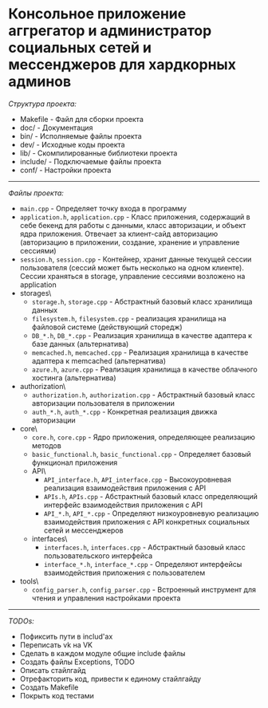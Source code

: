 # Консольное приложение аггрегатор и администратор социальных сетей и мессенджеров для хардкорных админов

*Структура проекта:*

+ Makefile - Файл для сборки проекта
+ doc/ - Документация
+ bin/ - Исполняемые файлы проекта
+ dev/ - Исходные коды проекта
+ lib/ - Скомпилированные библиотеки проекта
+ include/ - Подключаемые файлы проекта
+ conf/ - Настройки проекта

----------------

*Файлы проекта:*

+ `main.cpp` - Определяет точку входа в программу
+ `application.h`, `application.cpp` - Класс приложения, содержащий в себе бекенд для работы с данными,
	класс авторизации, и объект ядра приложения. Отвечает за клиент-сайд авторизацию (авторизацию в
	приложении, создание, хранение и управление сессиями)
+ `session.h`, `session.cpp` - Контейнер, хранит данные текущей сессии пользователя (сессий может быть несколько на одном
	клиенте). Сессии храняться в storage, управление сессиями возложено на application
+ storages\
	* `storage.h`, `storage.cpp` - Абстрактный базовый класс хранилища данных
	* `filesystem.h`, `filesystem.cpp` - реализация хранилища на файловой системе (действующий сторедж)
	* `DB_*.h`, `DB_*.cpp` - Реализация хранилища в качестве адаптера к базе данных (альтернатива)
	* `memcached.h`, `memcached.cpp` - Реализация хранилища в качестве адаптера к memcached (альтернатива)
	* `azure.h`, `azure.cpp` - Реализация хранилища в качестве облачного хостинга (альтернатива)
+ authorization\
	* `authorization.h`, `authorization.cpp` - Абстрактный базовый класс авторизации пользователя в приложении
	* `auth_*.h`, `auth_*.cpp` - Конкретная реализация движка авторизации
+ core\
	* `core.h`, `core.cpp` - Ядро приложения, определяющее реализацию методов
	* `basic_functional.h`, `basic_functional.cpp` - Определяет базовый функционал приложения
	* API\
		- `API_interface.h`, `API_interface.cpp` - Высокоуровневая реализация взаимодействия приложения с API
		- `APIs.h`, `APIs.cpp` - Абстрактный базовый класс определяющий интерфейс взаимодействия приложения с API
		- `API_*.h`, `API_*.cpp` - Определяют низкоуровневую реализацию взаимодействия приложения с API конкретных социальных сетей и мессенджеров
	* interfaces\
		- `interfaces.h`, `interfaces.cpp` - Абстрактный базовый класс пользовательского  интерфейса 
		- `interface_*.h`, `interface_*.cpp` - Определяют интерфейсы взаимодействия приложения с пользователем
+ tools\
	* `config_parser.h`, `config_parser.cpp` - Встроенный инструмент для чтения и управления настройками проекта

------------------------------

*TODOs:*

+ Пофиксить пути в includ'ах
+ Переписать vk на VK
+ Сделать в каждом модуле общие include файлы
+ Создать файлы Exceptions, TODO
+ Описать стайлгайд
+ Отрефакторить код, привести к единому стайлгайду
+ Создать Makefile
+ Покрыть код тестами
